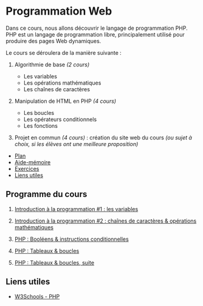 # Programmation Web

Dans ce cours, nous allons découvrir le langage de programmation PHP. PHP est un langage de programmation libre, principalement utilisé pour produire des pages Web dynamiques.

Le cours se déroulera de la manière suivante : 

1. Algorithmie de base *(2 cours)*
    - Les variables
    - Les opérations mathématiques
    - Les chaînes de caractères

2. Manipulation de HTML en PHP *(4 cours)*
    - Les boucles
    - Les opérateurs conditionnels
    - Les fonctions

3. Projet en commun *(4 cours)* : création du site web du cours *(ou sujet à choix, si les élèves ont une meilleure proposition)*

- [Plan](#programme-du-cours)
- [Aide-mémoire](/aide-memoire/php)
- [Exercices](#exercices)
- [Liens utiles](#liens-utiles)

## Programme du cours

1. [Introduction à la programmation #1 : les variables](https://futurekids-io.github.io/6.011-Programmation-Web/cours1/#1)
2. [Introduction à la programmation #2 : chaînes de caractères & opérations mathématiques](https://futurekids-io.github.io/6.011-Programmation-Web/cours2/#1)
3. [PHP : Booléens & instructions conditionnelles](https://futurekids-io.github.io/6.011-Programmation-Web/cours3/#1)
4. [PHP : Tableaux & boucles](https://futurekids-io.github.io/6.011-Programmation-Web/cours4/#1)

5. [PHP : Tableaux & boucles, suite](https://futurekids-io.github.io/6.011-Programmation-Web/cours5/#1)
<!--
6. [Approfondissement : utilisation de classes](https://futurekids-io.github.io/6.011-Programmation-Web/cours6/#1)
7. [Projet en commun](https://futurekids-io.github.io/6.011-Programmation-Web/cours7/#1)
-->


<!-- 
## Exercices

*À venir*


- [Activité 1 : ](/exercices/activite01) 
- [Activité 2 : ](/exercices/activite02)
- [Activité 3 : ](/exercices/activite03) 
- [Activité 4 : ](/exercices/activite04) 
- [Activité 5 : ](/exercices/activite05) 
- [Activité 6 : ](/exercices/activite06) 
-->

## Liens utiles

- [W3Schools - PHP](https://www.w3schools.com/php/default.asp)
